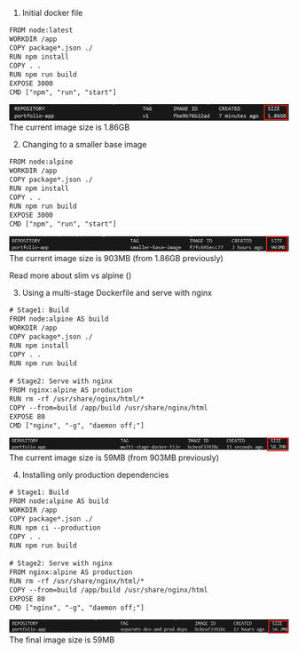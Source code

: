1. Initial docker file
```
FROM node:latest
WORKDIR /app
COPY package*.json ./
RUN npm install
COPY . .
RUN npm run build
EXPOSE 3000
CMD ["npm", "run", "start"]
```

![alt text](doc_img/img1.png)
The current image size is 1.86GB

2. Changing to a smaller base image
```
FROM node:alpine
WORKDIR /app
COPY package*.json ./
RUN npm install
COPY . .
RUN npm run build
EXPOSE 3000
CMD ["npm", "run", "start"]

```
![alt text](doc_img/img2.png)
The current image size is 903MB (from 1.86GB previously)

Read more about slim vs alpine ()


3. Using a multi-stage Dockerfile and serve with nginx
```
# Stage1: Build
FROM node:alpine AS build
WORKDIR /app
COPY package*.json ./
RUN npm install
COPY . .
RUN npm run build

# Stage2: Serve with nginx
FROM nginx:alpine AS production
RUN rm -rf /usr/share/nginx/html/*
COPY --from=build /app/build /usr/share/nginx/html
EXPOSE 80
CMD ["nginx", "-g", "daemon off;"]
```

![alt text](doc_img/img3.png)
The current image size is 59MB (from 903MB previously)


4. Installing only production dependencies
```
# Stage1: Build
FROM node:alpine AS build
WORKDIR /app
COPY package*.json ./
RUN npm ci --production
COPY . .
RUN npm run build

# Stage2: Serve with nginx
FROM nginx:alpine AS production
RUN rm -rf /usr/share/nginx/html/*
COPY --from=build /app/build /usr/share/nginx/html
EXPOSE 80
CMD ["nginx", "-g", "daemon off;"]
```

![alt text](doc_img/img4.png)
The final image size is 59MB